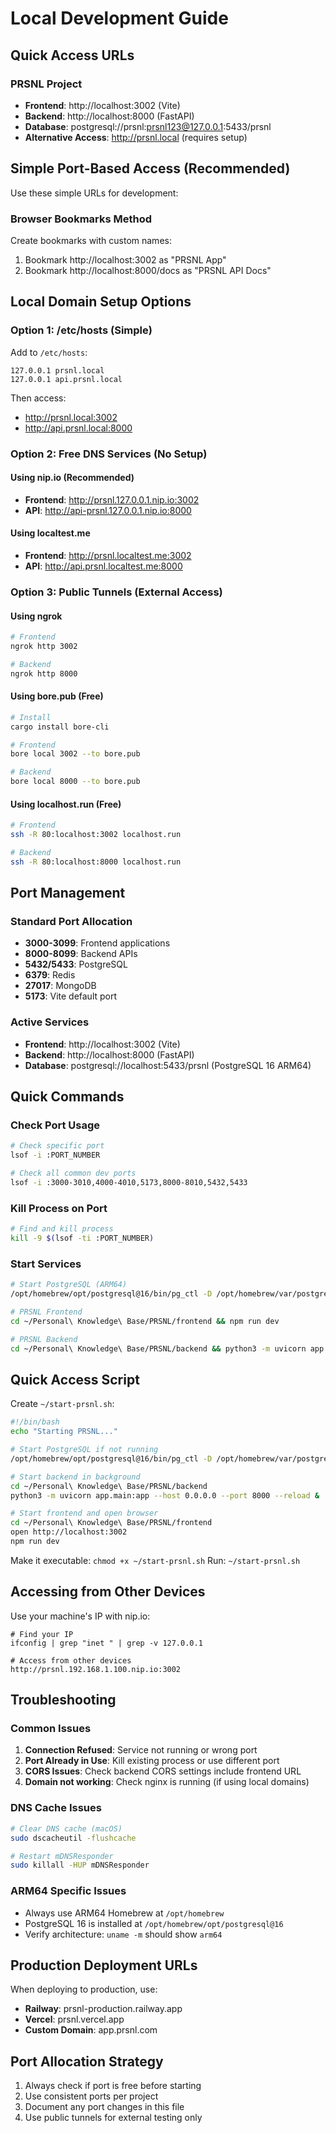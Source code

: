 # Local Development Guide

## Quick Access URLs

### PRSNL Project
- **Frontend**: http://localhost:3002 (Vite)
- **Backend**: http://localhost:8000 (FastAPI)
- **Database**: postgresql://prsnl:prsnl123@127.0.0.1:5433/prsnl
- **Alternative Access**: http://prsnl.local (requires setup)

## Simple Port-Based Access (Recommended)

Use these simple URLs for development:

### Browser Bookmarks Method
Create bookmarks with custom names:
1. Bookmark http://localhost:3002 as "PRSNL App"
2. Bookmark http://localhost:8000/docs as "PRSNL API Docs"

## Local Domain Setup Options

### Option 1: /etc/hosts (Simple)
Add to `/etc/hosts`:
```
127.0.0.1 prsnl.local
127.0.0.1 api.prsnl.local
```

Then access:
- http://prsnl.local:3002
- http://api.prsnl.local:8000

### Option 2: Free DNS Services (No Setup)

#### Using nip.io (Recommended)
- **Frontend**: http://prsnl.127.0.0.1.nip.io:3002
- **API**: http://api-prsnl.127.0.0.1.nip.io:8000

#### Using localtest.me
- **Frontend**: http://prsnl.localtest.me:3002
- **API**: http://api.prsnl.localtest.me:8000

### Option 3: Public Tunnels (External Access)

#### Using ngrok
```bash
# Frontend
ngrok http 3002

# Backend
ngrok http 8000
```

#### Using bore.pub (Free)
```bash
# Install
cargo install bore-cli

# Frontend
bore local 3002 --to bore.pub

# Backend
bore local 8000 --to bore.pub
```

#### Using localhost.run (Free)
```bash
# Frontend
ssh -R 80:localhost:3002 localhost.run

# Backend  
ssh -R 80:localhost:8000 localhost.run
```

## Port Management

### Standard Port Allocation
- **3000-3099**: Frontend applications
- **8000-8099**: Backend APIs
- **5432/5433**: PostgreSQL
- **6379**: Redis
- **27017**: MongoDB
- **5173**: Vite default port

### Active Services
- **Frontend**: http://localhost:3002 (Vite)
- **Backend**: http://localhost:8000 (FastAPI)
- **Database**: postgresql://localhost:5433/prsnl (PostgreSQL 16 ARM64)

## Quick Commands

### Check Port Usage
```bash
# Check specific port
lsof -i :PORT_NUMBER

# Check all common dev ports
lsof -i :3000-3010,4000-4010,5173,8000-8010,5432,5433
```

### Kill Process on Port
```bash
# Find and kill process
kill -9 $(lsof -ti :PORT_NUMBER)
```

### Start Services
```bash
# Start PostgreSQL (ARM64)
/opt/homebrew/opt/postgresql@16/bin/pg_ctl -D /opt/homebrew/var/postgresql@16 start

# PRSNL Frontend
cd ~/Personal\ Knowledge\ Base/PRSNL/frontend && npm run dev

# PRSNL Backend
cd ~/Personal\ Knowledge\ Base/PRSNL/backend && python3 -m uvicorn app.main:app --host 0.0.0.0 --port 8000 --reload
```

## Quick Access Script

Create `~/start-prsnl.sh`:
```bash
#!/bin/bash
echo "Starting PRSNL..."

# Start PostgreSQL if not running
/opt/homebrew/opt/postgresql@16/bin/pg_ctl -D /opt/homebrew/var/postgresql@16 start

# Start backend in background
cd ~/Personal\ Knowledge\ Base/PRSNL/backend
python3 -m uvicorn app.main:app --host 0.0.0.0 --port 8000 --reload &

# Start frontend and open browser
cd ~/Personal\ Knowledge\ Base/PRSNL/frontend
open http://localhost:3002
npm run dev
```

Make it executable: `chmod +x ~/start-prsnl.sh`
Run: `~/start-prsnl.sh`

## Accessing from Other Devices

Use your machine's IP with nip.io:
```
# Find your IP
ifconfig | grep "inet " | grep -v 127.0.0.1

# Access from other devices
http://prsnl.192.168.1.100.nip.io:3002
```

## Troubleshooting

### Common Issues
1. **Connection Refused**: Service not running or wrong port
2. **Port Already in Use**: Kill existing process or use different port
3. **CORS Issues**: Check backend CORS settings include frontend URL
4. **Domain not working**: Check nginx is running (if using local domains)

### DNS Cache Issues
```bash
# Clear DNS cache (macOS)
sudo dscacheutil -flushcache

# Restart mDNSResponder
sudo killall -HUP mDNSResponder
```

### ARM64 Specific Issues
- Always use ARM64 Homebrew at `/opt/homebrew`
- PostgreSQL 16 is installed at `/opt/homebrew/opt/postgresql@16`
- Verify architecture: `uname -m` should show `arm64`

## Production Deployment URLs

When deploying to production, use:
- **Railway**: prsnl-production.railway.app
- **Vercel**: prsnl.vercel.app
- **Custom Domain**: app.prsnl.com

## Port Allocation Strategy
1. Always check if port is free before starting
2. Use consistent ports per project
3. Document any port changes in this file
4. Use public tunnels for external testing only